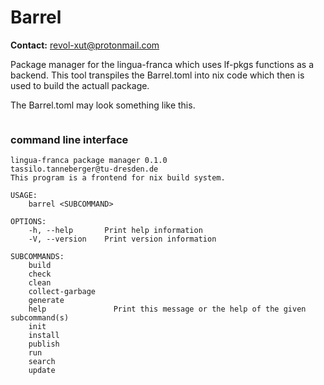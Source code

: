 # Barrel

**Contact:** <revol-xut@protonmail.com>

Package manager for the lingua-franca which uses lf-pkgs
functions as a backend. This tool transpiles the Barrel.toml 
into nix code which then is used to build the actuall package.

The Barrel.toml may look something like this.

```toml

```


### command line interface

```
lingua-franca package manager 0.1.0
tassilo.tanneberger@tu-dresden.de
This program is a frontend for nix build system.

USAGE:
    barrel <SUBCOMMAND>

OPTIONS:
    -h, --help       Print help information
    -V, --version    Print version information

SUBCOMMANDS:
    build
    check
    clean
    collect-garbage
    generate
    help               Print this message or the help of the given subcommand(s)
    init
    install
    publish
    run
    search
    update
```
